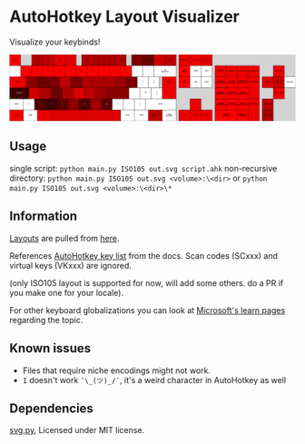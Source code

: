 # AutoHotkey Layout Visualizer

Visualize your keybinds!

![example](assets/example.png)

## Usage

single script: `python main.py ISO105 out.svg script.ahk`
non-recursive directory: `python main.py ISO105 out.svg <volume>:\<dir>` or `python main.py ISO105 out.svg <volume>:\<dir>\*`

## Information

[Layouts](/layouts/) are pulled from [here](https://raw.githubusercontent.com/ijprest/keyboard-layout-editor/refs/heads/master/layouts.json).

References [AutoHotkey key list](https://www.autohotkey.com/docs/v1/KeyList.htm) from the docs. Scan codes (SCxxx) and virtual keys (VKxxx) are ignored.

(only ISO105 layout is supported for now, will add some others. do a PR if you make one for your locale).

For other keyboard globalizations you can look at [Microsoft's learn pages](https://learn.microsoft.com/en-us/globalization/windows-keyboard-layouts) regarding the topic.

## Known issues

- Files that require niche encodings might not work.
- `I` doesn't work `¯\_(ツ)_/¯`, it's a weird character in AutoHotkey as well

## Dependencies

[svg.py](https://github.com/orsinium-labs/svg.py), Licensed under MIT license.
